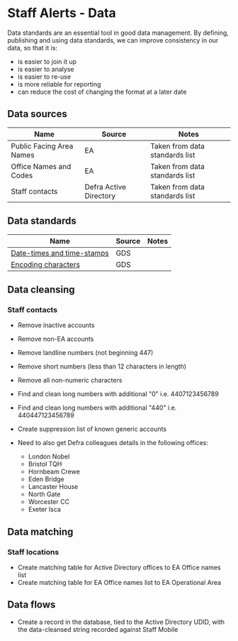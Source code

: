 # Staff Alerts - Data 

Data standards are an essential tool in good data management. By defining, publishing and using data standards, we can improve consistency in our data, so that it is:

* is easier to join it up
* is easier to analyse
* is easier to re-use
* is more reliable for reporting
* can reduce the cost of changing the format at a later date

## Data sources

| Name                         | Source                  | Notes  | 
| -------------                |------------             |------- |
| Public Facing Area Names     | EA                      | Taken from data standards list |
| Office Names and Codes       | EA                      | Taken from data standards list |
| Staff contacts               | Defra Active Directory  | Taken from data standards list |


## Data standards

| Name                                                                                                                                       | Source          | Notes  | 
| -------------                                                                                                                              |------------     |------- |
| [Date-times and time-stamps](https://www.gov.uk/government/publications/open-standards-for-government/date-times-and-time-stamps-standard) | GDS             |        |
| [Encoding characters](https://www.gov.uk/government/publications/open-standards-for-government/cross-platform-character-encoding-profile)  | GDS             |        |


## Data cleansing

### Staff contacts

* Remove inactive accounts
* Remove non-EA accounts
* Remove landline numbers (not beginning 447)
* Remove short numbers (less than 12 characters in length)
* Remove all non-numeric characters
* Find and clean long numbers with additional "0" i.e. 4407123456789
* Find and clean long numbers with additional "440" i.e. 440447123456789

* Create suppression list of known generic accounts

* Need to also get Defra colleagues details in the following offices:
    * London Nobel 
    * Bristol TQH 
    * Hornbeam Crewe
    * Eden Bridge 
    * Lancaster House
    * North Gate 
    * Worcester CC 
    * Exeter Isca 




## Data matching

### Staff locations

* Create matching table for Active Directory offices to EA Office names list
* Create matching table for EA Office names list to EA Operational Area




## Data flows

* Create a record in the database, tied to the Active Directory UDID, with the data-cleansed string recorded against Staff Mobile